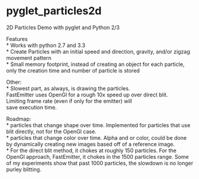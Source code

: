 pyglet_particles2d
==================

2D Particles Demo with pyglet and Python 2/3

Features  
	* Works with python 2.7 and 3.3  
	* Create Particles with an initial speed and direction, gravity, and/or zigzag movement pattern  
	* Small memory footprint, instead of creating an object for each particle, only the creation time and number of particle is stored  
		
Other:  
    * Slowest part, as always, is drawing the particles.  
		FastEmitter uses OpenGl for a rough 10x speed up over direct blit.  
		Limiting frame rate (even if only for the emitter) will  
		save execution time.  
		
Roadmap:  
	* particles that change shape over time. Implemented for particles that use blit directly, not for the OpenGl case.  
	* particles that change color over time. Alpha and or color, could be done by dynamically creating new images based off of a reference image.  
	* For the direct blit method, it chokes at roughly 150 particles.  For the OpenGl approach, FastEmitter, it chokes in the 1500 particles range. Some of my experiments show that past 1000 particles, the slowdown is no longer purley blitting.
	